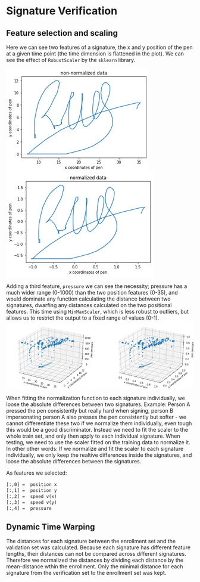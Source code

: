 # Signature Verification

## Feature selection and scaling
Here we can see two features of a signature, the x and y position of the pen at a given time point (the time dimension is flattened in the plot). We can see the effect of `RobustScaler` by the `sklearn` library. 

![](./report_figures/non_normalized.png)
![](./report_figures/normalized.png)

Adding a third feature, `pressure` we can see the necessity; pressure has a much wider range (0-1000) than the two position features (0-35), and would dominate any function calculating the distance between two signatures, dwarfing any distances calculated on the two positional features. This time using `MinMaxScaler`, which is less robust to outliers, but allows us to restrict the output to a fixed range of values (0-1).
![](./report_figures/min_max_scaler.png)

When fitting the normalization function to each signature individually, we loose the absolute differences between two signatures. Example: Person A pressed the pen consistently but really hard when signing, person B impersonating person A also presses the pen consistently but softer - we cannot differentiate these two if we normalize them individually, even tough this would be a good discriminator. Instead we need to fit the scaler to the whole train set, and only then apply to each individual signature. When testing, we need to use the scaler fitted on the training data to normalize it. In other other words: If we normalize and fit the scaler to each signature individually, we only keep the realtive differences inside the signatures, and loose the absolute differences between the signatures.

As features we selected:
```
[:,0] =  position x
[:,1] =  position y
[:,2] =  speed v(x)
[:,3] =  speed v(y) 
[:,4] =  pressure
```
## Dynamic Time Warping
The distances for each signature between the enrollment set and the validation set was calculated. Because each signature has different feature lengths, their distances can not be compared across different signatures. Therefore we normalized the distances by dividing each distance by the mean-distance wthin the enrollment. Only the minimal distance for each signature from the verification set to the enrollment set was kept.
